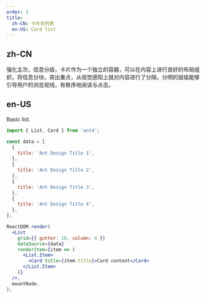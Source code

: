 ```yaml
---
order: 2
title:
  zh-CN: 卡片式列表
  en-US: Card list
---
```


## zh-CN

强化主次，信息分级，卡片作为一个独立的容器，可以在内容上进行良好的布局组织，将信息分块，突出重点，从视觉感知上就对内容进行了分隔，分明的层级能够引导用户的浏览视线，有秩序地阅读与点击。

## en-US

Basic list.

```jsx
import { List, Card } from 'antd';

const data = [
  {
    title: 'Ant Design Title 1',
  },
  {
    title: 'Ant Design Title 2',
  },
  {
    title: 'Ant Design Title 3',
  },
  {
    title: 'Ant Design Title 4',
  },
];

ReactDOM.render(
  <List
    grid={{ gutter: 16, column: 4 }}
    dataSource={data}
    renderItem={item => (
      <List.Item>
        <Card title={item.title}>Card content</Card>
      </List.Item>
    )}
  />,
  mountNode,
);
```
